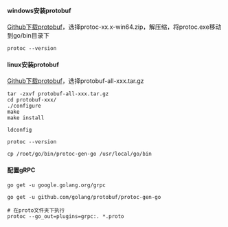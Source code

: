 #### windows安装protobuf
[Github下载protobuf]([https://github.com/protocolbuffers/protobuf/releases](https://github.com/protocolbuffers/protobuf/releases))，选择protoc-xx.x-win64.zip，解压缩，将protoc.exe移动到go/bin目录下
```
protoc --version
```


#### linux安装protobuf
[Github下载protobuf]([https://github.com/protocolbuffers/protobuf/releases](https://github.com/protocolbuffers/protobuf/releases))，选择protobuf-all-xxx.tar.gz
```
tar -zxvf protobuf-all-xxx.tar.gz
cd protobuf-xxx/
./configure
make
make install

ldconfig

protoc --version

cp /root/go/bin/protoc-gen-go /usr/local/go/bin
```
#### 配置gRPC
```
go get -u google.golang.org/grpc

go get -u github.com/golang/protobuf/protoc-gen-go

# 在proto文件夹下执行
protoc --go_out=plugins=grpc:. *.proto
```